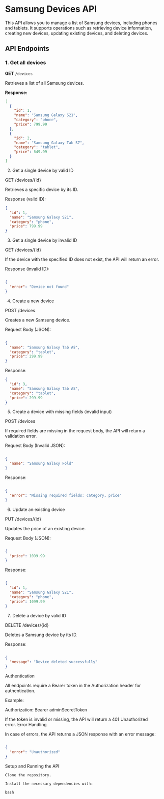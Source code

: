 # Samsung Devices API

This API allows you to manage a list of Samsung devices, including phones and tablets. It supports operations such as retrieving device information, creating new devices, updating existing devices, and deleting devices.

## API Endpoints

### 1. Get all devices

**GET** `/devices`

Retrieves a list of all Samsung devices.

**Response:**

```json
[
  {
    "id": 1,
    "name": "Samsung Galaxy S21",
    "category": "phone",
    "price": 799.99
  },
  {
    "id": 2,
    "name": "Samsung Galaxy Tab S7",
    "category": "tablet",
    "price": 649.99
  }
]
```
2. Get a single device by valid ID

GET /devices/{id}

Retrieves a specific device by its ID.

Response (valid ID):

```json
{
  "id": 1,
  "name": "Samsung Galaxy S21",
  "category": "phone",
  "price": 799.99
}
```
3. Get a single device by invalid ID

GET /devices/{id}

If the device with the specified ID does not exist, the API will return an error.

Response (invalid ID):

```json

{
  "error": "Device not found"
}
```
4. Create a new device

POST /devices

Creates a new Samsung device.

Request Body (JSON):

```json

{
  "name": "Samsung Galaxy Tab A8",
  "category": "tablet",
  "price": 299.99
}
```
Response:

```json
{
  "id": 3,
  "name": "Samsung Galaxy Tab A8",
  "category": "tablet",
  "price": 299.99
}
```
5. Create a device with missing fields (invalid input)

POST /devices

If required fields are missing in the request body, the API will return a validation error.

Request Body (Invalid JSON):

```json

{
  "name": "Samsung Galaxy Fold"
}
```
Response:

```json

{
  "error": "Missing required fields: category, price"
}
```
6. Update an existing device

PUT /devices/{id}

Updates the price of an existing device.

Request Body (JSON):

```json

{
  "price": 1099.99
}
```
Response:

```json

{
  "id": 1,
  "name": "Samsung Galaxy S21",
  "category": "phone",
  "price": 1099.99
}
```
7. Delete a device by valid ID

DELETE /devices/{id}

Deletes a Samsung device by its ID.

Response:

```json

{
  "message": "Device deleted successfully"
}
```
Authentication

All endpoints require a Bearer token in the Authorization header for authentication.

Example:

Authorization: Bearer adminSecretToken


If the token is invalid or missing, the API will return a 401 Unauthorized error.
Error Handling

In case of errors, the API returns a JSON response with an error message:

```json

{
  "error": "Unauthorized"
}
```
Setup and Running the API

    Clone the repository.

    Install the necessary dependencies with:

    bash
